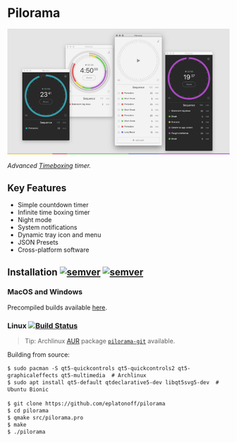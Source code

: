 # Pilorama

![header image](https://github.com/eplatonoff/pilorama/blob/master/img/cover.png)

*Advanced [Timeboxing](https://en.wikipedia.org/wiki/Timeboxing) timer.*

## Key Features
- Simple countdown timer
- Infinite time boxing timer
- Night mode
- System notifications
- Dynamic tray icon and menu
- JSON Presets
- Cross-platform software


## Installation [![semver](https://img.shields.io/github/v/release/eplatonoff/pilorama)](https://github.com/eplatonoff/pilorama/releases/latest/) [![semver](https://img.shields.io/github/release-date/eplatonoff/pilorama)](https://github.com/eplatonoff/pilorama/releases/latest/)

### MacOS and Windows

Precompiled builds available [here](https://github.com/eplatonoff/pilorama/releases/latest/).

### Linux [![Build Status](https://travis-ci.com/eplatonoff/pilorama.svg?branch=master)](https://travis-ci.com/eplatonoff/pilorama)

> Tip: Archlinux [AUR](https://wiki.archlinux.org/index.php/Arch_User_Repository) package [`pilorama-git`](https://aur.archlinux.org/packages/pilorama-git/) available.

Building from source:

    $ sudo pacman -S qt5-quickcontrols qt5-quickcontrols2 qt5-graphicaleffects qt5-multimedia  # Archlinux
    $ sudo apt install qt5-default qtdeclarative5-dev libqt5svg5-dev  # Ubuntu Bionic

    $ git clone https://github.com/eplatonoff/pilorama
    $ cd pilorama
    $ qmake src/pilorama.pro 
    $ make
    $ ./pilorama
